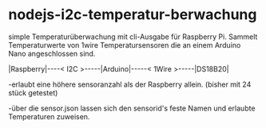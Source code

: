 # nodejs-i2c-temperatur-berwachung
simple Temperaturüberwachung mit cli-Ausgabe für Raspberry Pi.
Sammelt Temperaturwerte von 1wire Temperatursensoren die an einem Arduino Nano angeschlossen sind. 

|Raspberry|----< I2C >-----|Arduino|-----< 1Wire >-----|DS18B20|

-erlaubt eine höhere sensoranzahl als der Raspberry allein. (bisher mit 24 stück getestet)

-über die sensor.json lassen sich den sensorid's feste Namen und erlaubte Temperaturen zuweisen.
